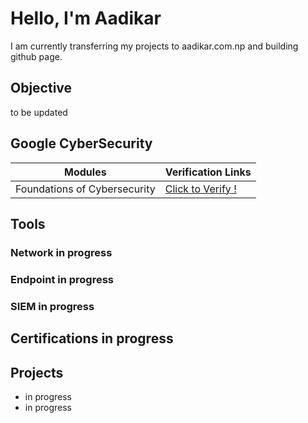 # Hello, I'm Aadikar

I am currently transferring my projects to aadikar.com.np and building github page.

## Objective

to be updated

## Google CyberSecurity

| Modules                                       | Verification Links         |
|-----------------------------------------------|----------------------------|
| Foundations of Cybersecurity          | <a href="https://coursera.org/share/069a7fabf809aa481ac5f3f9423582aa">Click to Verify !</a>|

## Tools 

### Network in progress  


### Endpoint in progress  


### SIEM in progress  


## Certifications in progress  


## Projects
- in progress  
- in progress  
